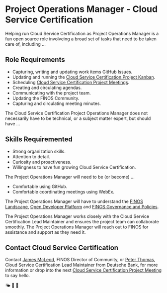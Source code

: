# Project Operations Manager - Cloud Service Certification 
Helping run Cloud Service Certification as Project Operations Manager is a fun open source role involveing a broad set of tasks that need to be taken care of, including ... 

## Role Requirements

- Capturing, writing and updating work items GitHub Issues.
- Updating and running the [Cloud Service Certification Project Kanban](https://github.com/orgs/finos/projects/1).
- Scheduling [Cloud Service Certification Project Meetings](https://github.com/finos/cloud-service-certification/issues?q=label%3Ameeting+).
- Creating and circulating agendas. 
- Communicating with the project team.
- Updating the FINOS Community.
- Capturing and circulating meeting minutes. 

The Cloud Service Certification Project Operations Manager does not necessarily have to be technical, or a subject matter expert, but should have ...

## Skills Requiremented

- Strong organization skills.
- Attention to detail.
- Curiosity and proactiveness.
- Willingness to have fun growing Cloud Service Certification.

The Project Operations Manager will need to be (or become) ... 

- Comfortable using GitHub.
- Comfortable coordinating meetings using WebEx. 

The Project Operations Manager will have to understand the [FINOS Landscape](https://landscape.finos.org), [Open Developer Platform](https://github.com/finos/open-developer-platform) and [FINOS Governance and Policies](https://github.com/finos/community/tree/master/governance). 

The Project Operations Manager works closely with the Cloud Service Certification Lead Maintainer and ensures the project team can collaborate smoothly. The Project Operations Manager will reach out to FINOS for assistance and support as they need it.

## Contact Cloud Service Certification

Contact [James McLeod](james@finos.org), FINOS Director of Community, or  [Peter Thomas](peter.thomas@db.com), Cloud Service Certification Lead Maintainer from Deutsche Bank, for more information or drop into the next [Cloud Service Certification Project Meeting](https://github.com/finos/cloud-service-certification/issues?q=label%3Ameeting+) to say hello.

🌤 🚀 🤖